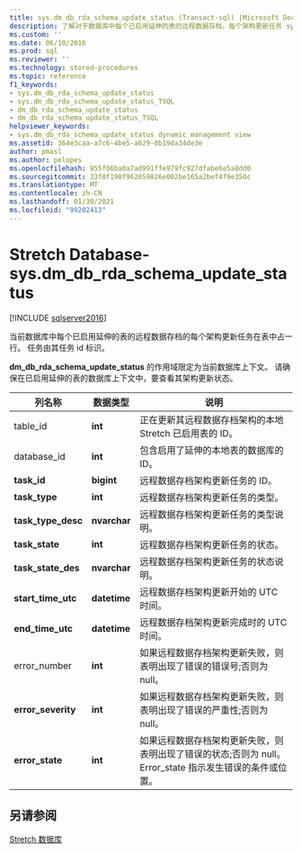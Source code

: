 ```yaml
---
title: sys.dm_db_rda_schema_update_status (Transact-sql) |Microsoft Docs
description: 了解对于数据库中每个已启用延伸的表的远程数据存档，每个架构更新任务 sys.dm_db_rda_schema_update_status 如何包含一行。
ms.custom: ''
ms.date: 06/10/2016
ms.prod: sql
ms.reviewer: ''
ms.technology: stored-procedures
ms.topic: reference
f1_keywords:
- sys.dm_db_rda_schema_update_status
- sys.dm_db_rda_schema_update_status_TSQL
- dm_db_rda_schema_update_status
- dm_db_rda_schema_update_status_TSQL
helpviewer_keywords:
- sys.dm_db_rda_schema_update_status dynamic management view
ms.assetid: 364e3caa-a7c6-4be5-a029-0b19da34de3e
author: pmasl
ms.author: pelopes
ms.openlocfilehash: 955f06ba0a7ad991ffe979fc927dfabe6e5a8dd0
ms.sourcegitcommit: 33f0f190f962059826e002be165a2bef4f9e350c
ms.translationtype: MT
ms.contentlocale: zh-CN
ms.lasthandoff: 01/30/2021
ms.locfileid: "99202413"
---
```

# <a name="stretch-database---sysdm_db_rda_schema_update_status"></a>Stretch Database-sys.dm_db_rda_schema_update_status
[!INCLUDE [sqlserver2016](../../includes/applies-to-version/sqlserver2016.md)]

  当前数据库中每个已启用延伸的表的远程数据存档的每个架构更新任务在表中占一行。 任务由其任务 id 标识。  
  
 **dm_db_rda_schema_update_status** 的作用域限定为当前数据库上下文。 请确保在已启用延伸的表的数据库上下文中，要查看其架构更新状态。  
  
|列名称|数据类型|说明|  
|-----------------|---------------|-----------------|  
|table_id|**int**|正在更新其远程数据存档架构的本地 Stretch 已启用表的 ID。|  
|database_id|**int**|包含启用了延伸的本地表的数据库的 ID。|  
|**task_id**|**bigint**|远程数据存档架构更新任务的 ID。|  
|**task_type**|**int**|远程数据存档架构更新任务的类型。|  
|**task_type_desc**|**nvarchar**|远程数据存档架构更新任务的类型说明。|  
|**task_state**|**int**|远程数据存档架构更新任务的状态。|  
|**task_state_des**|**nvarchar**|远程数据存档架构更新任务的状态说明。|  
|**start_time_utc**|**datetime**|远程数据存档架构更新开始的 UTC 时间。|  
|**end_time_utc**|**datetime**|远程数据存档架构更新完成时的 UTC 时间。|  
|error_number|**int**|如果远程数据存档架构更新失败，则表明出现了错误的错误号;否则为 null。|  
|**error_severity**|**int**|如果远程数据存档架构更新失败，则表明出现了错误的严重性;否则为 null。|  
|**error_state**|**int**|如果远程数据存档架构更新失败，则表明出现了错误的状态;否则为 null。 Error_state 指示发生错误的条件或位置。|  
  
## <a name="see-also"></a>另请参阅  
 [Stretch 数据库](../../sql-server/stretch-database/stretch-database.md)  
  
  
